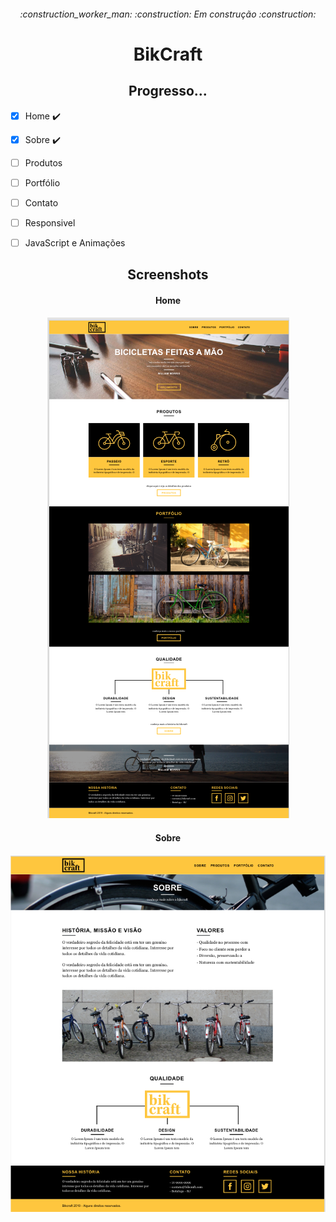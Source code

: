 <h6 align="center"> 
:construction_worker_man: 	:construction: Em construção 	:construction:
</h6 >
<h1 align="center"> BikCraft
</h1>

<h2 align="center" > Progresso... </h2>

- [X] Home :heavy_check_mark:
- [X] Sobre :heavy_check_mark:
- [ ] Produtos
- [ ] Portfólio
- [ ] Contato
- [ ] Responsivel
- [ ] JavaScript e Animações


<h2 align="center"> 
Screenshots 
</h2>

<h4 align="center"> 
Home 
</h4>
<h4 align="center"> 
<img src="https://github.com/AdilsonMJ/CURSO-FRONTEND-ORIGAMID/blob/main/BikCraft/wireframe/screenshots/Home.png"  >
</h4>

<h4 align="center"> 
Sobre 
</h4>
<h4 align="center"> 
<img src="https://github.com/AdilsonMJ/CURSO-FRONTEND-ORIGAMID/blob/main/BikCraft/wireframe/screenshots/sobre.png" >
</h4>
